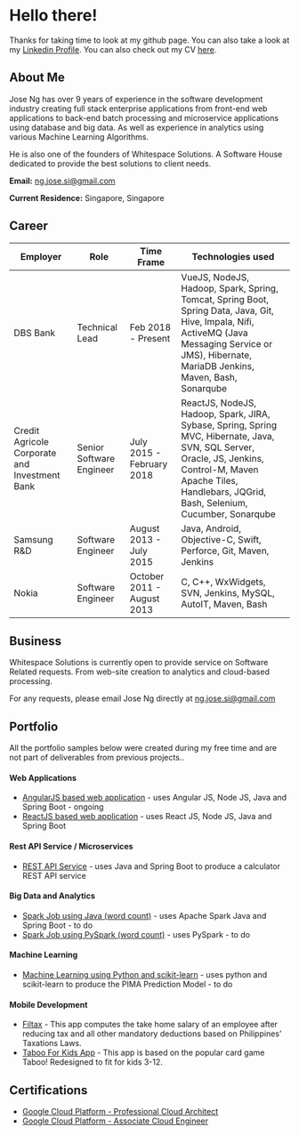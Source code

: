 # Hello there!

Thanks for taking time to look at my github page. You can also take a look at my 
[Linkedin Profile](https://www.linkedin.com/in/ngjosesi/). You can also check out my CV [here](https://docs.google.com/document/d/1gU9T8QujdCRQpGN7_aurCKtE4JMSNMqkrah6MAn87yU/edit?usp=sharing).

## About Me

Jose Ng has over 9 years of experience in the software development industry creating full stack enterprise applications from front-end web applications to back-end batch processing and microservice applications using database and big data. As well as experience in analytics using various Machine Learning Algorithms.

He is also one of the founders of Whitespace Solutions. A Software House dedicated to provide the best solutions to client needs. 

**Email:** ng.jose.si@gmail.com

**Current Residence:** Singapore, Singapore

## Career

| Employer | Role | Time Frame | Technologies used |
|-------|---|--------|---------|
| DBS Bank | Technical Lead | Feb 2018 - Present | VueJS, NodeJS, Hadoop, Spark, Spring, Tomcat, Spring Boot, Spring Data, Java, Git, Hive, Impala, Nifi, ActiveMQ (Java Messaging Service or JMS), Hibernate, MariaDB Jenkins, Maven, Bash, Sonarqube
| Credit Agricole Corporate and Investment Bank | Senior Software Engineer | July 2015 - February 2018 | ReactJS, NodeJS, Hadoop, Spark, JIRA, Sybase, Spring, Spring MVC, Hibernate, Java, SVN, SQL Server, Oracle, JS, Jenkins, Control-M, Maven Apache Tiles, Handlebars, JQGrid, Bash, Selenium, Cucumber, Sonarqube
| Samsung R&D | Software Engineer | August 2013 - July 2015 | Java, Android, Objective-C, Swift,  Perforce, Git, Maven, Jenkins
| Nokia | Software Engineer |  October 2011 - August 2013 | C, C++, WxWidgets, SVN, Jenkins, MySQL, AutoIT, Maven, Bash

## Business

Whitespace Solutions is currently open to provide service on Software Related requests. From web-site creation to analytics and cloud-based processing.

For any requests, please email Jose Ng directly at ng.jose.si@gmail.com

## Portfolio

All the portfolio samples below were created during my free time and are not part of deliverables from previous projects..

#### Web Applications

- [AngularJS based web application](https://github.com/ngjosesi/) - uses Angular JS, Node JS, Java and Spring Boot - ongoing
- [ReactJS based web application](https://github.com/ngjosesi/reactjs-web-application) - uses React JS, Node JS, Java and Spring Boot

#### Rest API Service / Microservices

- [REST API Service](https://github.com/ngjosesi/rest-api-calculator) - uses Java and Spring Boot to produce a calculator REST API service

#### Big Data and Analytics

- [Spark Job using Java (word count)](https://github.com/ngjosesi/) - uses Apache Spark Java and Spring Boot - to do
- [Spark Job using PySpark (word count)](https://github.com/ngjosesi/) - uses PySpark - to do

#### Machine Learning

- [Machine Learning using Python and scikit-learn](https://github.com/ngjosesi/) - uses python and scikit-learn to produce the PIMA Prediction Model - to do

#### Mobile Development

- [Filtax](https://play.google.com/store/apps/details?id=com.ng.jose.si.incometaxph) - This app computes the take home salary of an employee after reducing tax and all other mandatory deductions based on Philippines’ Taxations Laws.
- [Taboo For Kids App](http://play.google.com/store/apps/details?id=com.ng.jose.si.tabooforkids) - This app is based on the popular card game Taboo! Redesigned to fit for kids 3-12.

## Certifications

- [Google Cloud Platform -  Professional Cloud Architect](https://www.credential.net/311efa3c-b028-4048-9813-2a76492b53ed?key=e3ca2a3b0d27aa6c250020362fed9fa21f93861944cdb850049f705de8b91382)
- [Google Cloud Platform - Associate Cloud Engineer](https://www.credential.net/cda3bdd7-bd75-4572-9814-7c66639cc8a2)